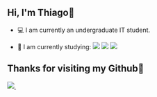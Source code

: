 ## Hi, I'm Thiago👋

- 💻 I am currently an undergraduate IT student.  

- 🧠 I am currently studying: 
<img src="https://img.shields.io/badge/Java-ED8B00?style=for-the-badge&logo=java&logoColor=white" /> <img src="https://img.shields.io/badge/Spring-6DB33F?style=for-the-badge&logo=spring&logoColor=white" /> <img src="https://img.shields.io/badge/MySQL-00000F?style=for-the-badge&logo=mysql&logoColor=white" /> 



## Thanks for visiting my Github🙌

 <a href="https://www.linkedin.com/in/thiago-felipe-3a05b51ab/">
    <img src="https://img.shields.io/badge/linkedin-%230077B5.svg?&style=for-the-badge&logo=linkedin&logoColor=white" />
  </a>&nbsp;&nbsp;
  
